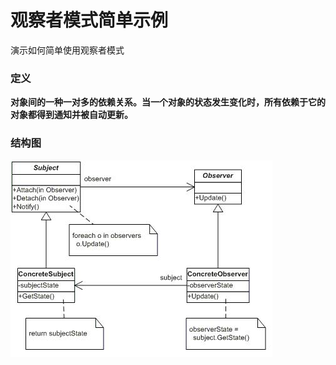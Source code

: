 # 观察者模式简单示例
演示如何简单使用观察者模式

### 定义
<strong>对象间的一种一对多的依赖关系。当一个对象的状态发生变化时，所有依赖于它的对象都得到通知并被自动更新。<strong>

### 结构图
![image](https://github.com/PatternSamples/ObserverPatternSample/blob/master/src/raw/structure_chart.jpg)
